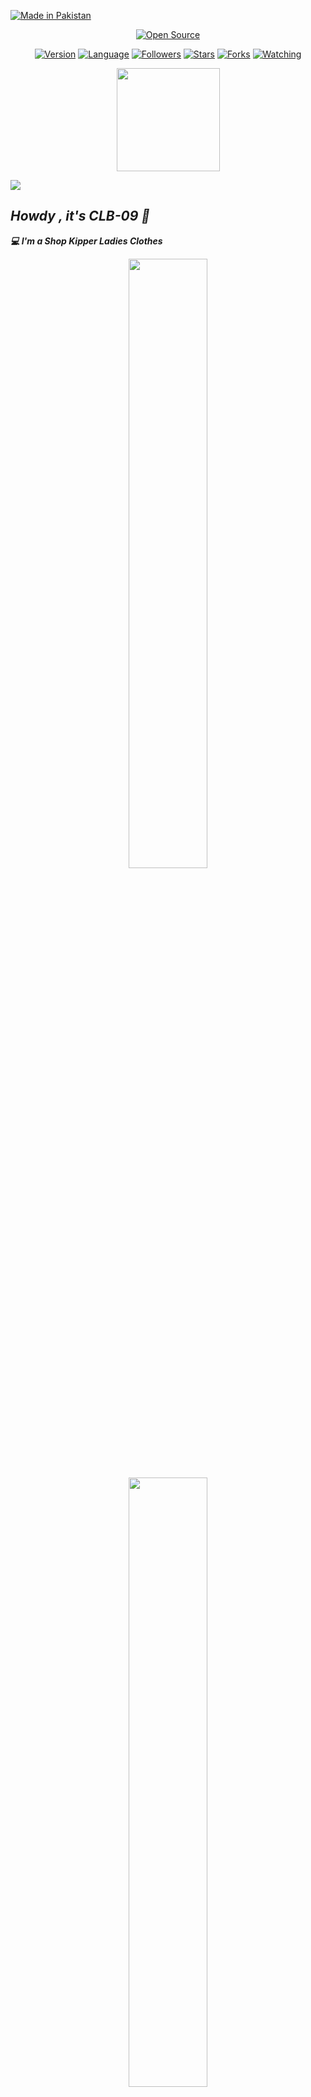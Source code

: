 <p align="left">
<a href="#"><img title="Made in Pakistan" src="https://img.shields.io/badge/MADE%20IN-PAKISTAN-green?colorA=%23ff0000&colorB=%23017e40&style=for-the-badge"></a>
<p align="center">
<a href="#"><img title="Open Source" src="https://img.shields.io/badge/Open%20Source-%E2%9D%A4-green?style=for-the-badge"></a>
</p>
<p align="center">
<a href="#"><img title="Version" src="https://img.shields.io/badge/Version-2.0-green.svg?style=flat-square"></a>
<a href="#"><img title="Language" src="https://badges.frapsoft.com/bash/v1/bash.png?v=103"></a>
<a href="https://github.com/CLB-09/followers"><img title="Followers" src="https://img.shields.io/github/followers/CLB-09?color=blue&style=flat-square"></a>
<a href="https://github.com/CLB-09/track-ip/stargazers/"><img title="Stars" src="https://img.shields.io/github/stars/CLB-09/track-ip?color=red&style=flat-square"></a>
<a href="https://github.com/CLB-09/track-ip/network/members"><img title="Forks" src="https://img.shields.io/github/forks/CLB-09/track-ip?color=red&style=flat-square"></a>
<a href="https://github.com/CLB-09/track-ip/watchers"><img title="Watching" src="https://img.shields.io/github/watchers/CLB-09/track-ip?label=Watchers&color=blue&style=flat-square"></a>
</p>

<p align="center"><a href="https://github.com/CLB-09">
<img height="165" src="https://github-readme-stats.vercel.app/api?username=CLB-09&show_icons=true&include_all_commits=true&theme=react&cache_seconds=3200&hide_border=true" /></a>
   
<a href="https://github.com/CLB-09"><img src="https://github-readme-stats.vercel.app/api/top-langs/?username=CLB-09&layout=compact&theme=react&hide_border=true" />
</a></p>
 
<h2><b><i>Howdy , it's CLB-09 👋</i></b></h2>
<b><i>💻 I'm a Shop Kipper Ladies Clothes</i></b>

<p align="center">
<img width="50%" src="src/B612_20211026_224517_347.jpg"/>

<img width="50%" src="src/FB_IMG_1564401174856.jpg"/> 

<img width="50%" src="src/FB_IMG_1632865348654.jpg"/>

<img width="50%" src="src/FB_IMG_1632865365791.jpg"/>

<img width="100%" src="src/IMG_20211001_172847.jpg"/>

<img width="50%" src="src/IMG_20211011_172544_656.jpg"/>

<img width="50%" src="src/IMG_20211011_172544_678.jpg"/>

<img width="50%" src="src/PicsArt_09-28-03.19.53.jpg"/>

<img width="50%" src="src/PicsArt_10-17-03.38.10.jpg"/>

<img width="50%" src="src/PicsArt_21-10-26_22-53-00-591.jpg"/>

<img width="50%" src="src/PicsArt_21-11-02_02-25-12-596.jpg"/>

<img width="100%" src="src/Snapchat-1035004743.jpg"/>

<img width="50%" src="src/Snapchat-1353345931.jpg"/>

<img width="50%" src="src/Snapchat-1754969058.jpg"/>

<img width="50%" src="src/Snapchat-1761384633.jpg"/>

<img width="50%" src="src/Snapchat-1911495809.jpg"/>

<img width="50%" src="src/Snapchat-254553157.jpg"/>

<img width="50%" src="src/Snapchat-370131057.jpg"/>

<img width="100%" src="src/Snapchat-766332371.jpg"/>
</p>


<h3><b><i>🤠 About me :</i></b></h3>
<li> 🇵🇰 <i>Resident of Pakistan</i></li>
<li> 😇 <i>Muslim</i></li>
<li> 😐 <i>Studying at Britannica End</i></li>
<li> 😪 <i>Love Sleeping</i></li>
<li> 💔 <i>Born Engage</i></li>
<li> 🐍 <i>Trying to learn Python & SQLI</i></li>
<li> 🤐 <i>Aim : Become a Software Engineer</i></li>
 
 
<h3><b><i>🏆 Github Statistics :</i></b></h3>
<a href="https://github.com/CLB-09"><img width=550 src="https://github-profile-trophy.vercel.app/?username=CLB-09&theme=dracula&no-frame=true&title=Followers,Stars,Commit,Repository,Issues"/></a>
 
<h3><b><i>🏆 Profile Statistics :</i></b></h3>
<a href="https://github.com/CLB-09"><img height="25" title="Counter" src="https://komarev.com/ghpvc/?username=CLB-09&color=blueviolet&style=flat-square"></a>
 
## Find Me on :
[![Github](https://img.shields.io/badge/Github-CLB--09-green?style=for-the-badge&logo=github)](https://github.com/CLB-09)
[![Instagram](https://img.shields.io/badge/IG-%40a.b_a_s_i_t___a_l_i_y_a_n__h_j-red?style=for-the-badge&logo=instagram)](https://www.instagram.com/a.b_a_s_i_t___a_l_i_y_a_n__h_j)
[![Messenger](https://img.shields.io/badge/Chat-Messenger-blue?style=for-the-badge&logo=messenger)](https://m.me/A.BASIT.KAMBOH)

